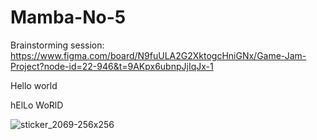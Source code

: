 # Mamba-No-5

Brainstorming session: https://www.figma.com/board/N9fuULA2G2XktogcHniGNx/Game-Jam-Project?node-id=22-946&t=9AKpx6ubnpJjIqJx-1

Hello world

hElLo WoRlD

![sticker_2069-256x256](https://github.com/user-attachments/assets/30258a94-a261-46ca-9f0d-2c95066d256b)

